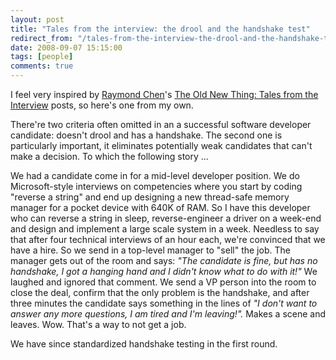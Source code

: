 ```yaml
---
layout: post
title: "Tales from the interview: the drool and the handshake test"
redirect_from: "/tales-from-the-interview-the-drool-and-the-handshake-test/"
date: 2008-09-07 15:15:00
tags: [people]
comments: true
---
```

I feel very inspired by [Raymond Chen](http://blogs.msdn.com/oldnewthing/)'s [The Old New Thing: Tales from the Interview](http://blogs.msdn.com/oldnewthing/archive/2008/09/05/8925556.aspx) posts, so here's one from my own.

There're two criteria often omitted in an a successful software developer candidate: doesn't drool and has a handshake. The second one is particularly important, it eliminates potentially weak candidates that can't make a decision. To which the following story ...

We had a candidate come in for a mid-level developer position. We do Microsoft-style interviews on competencies where you start by coding "reverse a string" and end up designing a new thread-safe memory manager for a pocket device with 640K of RAM. So I have this developer who can reverse a string in sleep, reverse-engineer a driver on a week-end and design and implement a large scale system in a week. Needless to say that after four technical interviews of an hour each, we're convinced that we have a hire. So we send in a top-level manager to "sell" the job. The manager gets out of the room and says: _"The candidate is fine, but has no handshake, I got a hanging hand and I didn't know what to do with it!"_ We laughed and ignored that comment. We send a VP person into the room to close the deal, confirm that the only problem is the handshake, and after three minutes the candidate says something in the lines of _"I don't want to answer any more questions, I am tired and I'm leaving!"._ Makes a scene and leaves. Wow. That's a way to not get a job.

We have since standardized handshake testing in the first round.
